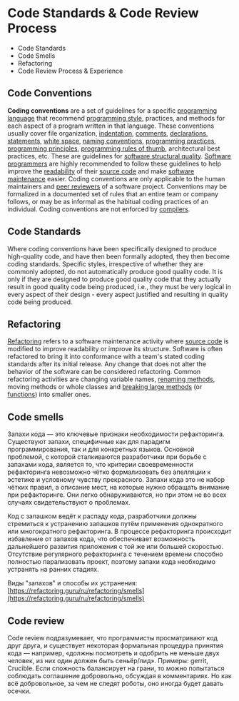 # Code Standards & Code Review Process

* Code Standards
* Code Smells
* Refactoring
* Code Review Process & Experience

## Code Conventions

**Coding conventions** are a set of guidelines for a specific [programming language](https://en.wikipedia.org/wiki/Programming_language) that recommend [programming style](https://en.wikipedia.org/wiki/Programming_style), practices, and methods for each aspect of a program written in that language. These conventions usually cover file organization, [indentation](https://en.wikipedia.org/wiki/Indent_style), [comments](https://en.wikipedia.org/wiki/Comment_%28computer_programming%29), [declarations](https://en.wikipedia.org/wiki/Declaration_%28computer_science%29), [statements](https://en.wikipedia.org/wiki/Statement_%28programming%29), [white space](https://en.wikipedia.org/wiki/Whitespace_%28computer_science%29), [naming conventions](https://en.wikipedia.org/wiki/Identifier_naming_convention), [programming practices](https://en.wikipedia.org/wiki/Best_Coding_Practices), [programming principles](https://en.wikipedia.org/wiki/Category:Programming_principles), [programming rules of thumb](https://en.wikipedia.org/wiki/Category:Programming_rules_of_thumb), architectural best practices, etc. These are guidelines for [software structural quality](https://en.wikipedia.org/wiki/Software_quality_model). [Software programmers](https://en.wikipedia.org/wiki/Programmer) are highly recommended to follow these guidelines to help improve the [readability](https://en.wikipedia.org/wiki/Readability) of their [source code](https://en.wikipedia.org/wiki/Source_code) and make [software maintenance](https://en.wikipedia.org/wiki/Software_maintenance) easier. Coding conventions are only applicable to the human maintainers and [peer reviewers](https://en.wikipedia.org/wiki/Peer_review) of a software project. Conventions may be formalized in a documented set of rules that an entire team or company follows, or may be as informal as the habitual coding practices of an individual. Coding conventions are not enforced by [compilers](https://en.wikipedia.org/wiki/Compiler).

## Code Standards

Where coding conventions have been specifically designed to produce high-quality code, and have then been formally adopted, they then become coding standards. Specific styles, irrespective of whether they are commonly adopted, do not automatically produce good quality code. It is only if they are designed to produce good quality code that they actually result in good quality code being produced, i.e., they must be very logical in every aspect of their design - every aspect justified and resulting in quality code being produced.  


## Refactoring

[Refactoring](https://en.wikipedia.org/wiki/Refactoring) refers to a software maintenance activity where [source code](https://en.wikipedia.org/wiki/Source_code) is modified to improve readability or improve its structure. Software is often refactored to bring it into conformance with a team's stated coding standards after its initial release. Any change that does not alter the behavior of the software can be considered refactoring. Common refactoring activities are changing variable names, [renaming methods](https://en.wikipedia.org/wiki/Rename_Method), moving methods or whole classes and [breaking large methods](https://en.wikipedia.org/wiki/Extract_Method) \(or [functions](https://en.wikipedia.org/wiki/Function_%28programming%29)\) into smaller ones.  


## Code smells

Запахи кода — это ключевые признаки необходимости рефакторинга. Существуют запахи, специфичные как для парадигм программирования, так и для конкретных языков. Основной проблемой, с которой сталкиваются разработчики при борьбе с запахами кода, является то, что критерии своевременности рефакторинга невозможно чётко формализовать без апелляции к эстетике и условному чувству прекрасного. Запахи кода это не набор чётких правил, а описание мест, на которые нужно обращать внимание при рефакторинге. Они легко обнаруживаются, но при этом не во всех случаях свидетельствуют о проблемах.

Код с запашком ведёт к распаду кода, разработчики должны стремиться к устранению запашков путём применения однократного или многократного рефакторинга. В процессе рефакторинга происходит избавление от запахов кода, что обеспечивает возможность дальнейшего развития приложения с той же или большей скоростью. Отсутствие регулярного рефакторинга с течением времени способно полностью парализовать проект, поэтому запахи кода необходимо устранять на ранних стадиях.

Виды "запахов" и способы их устранения: [https://refactoring.guru/ru/refactoring/smells](https://refactoring.guru/ru/refactoring/smells)

## Code review

Code review подразумевает, что программисты просматривают код друг друга, и существует некоторая формальная процедура принятия кода — например, «должны посмотреть и одобрить не меньше двух человек, из них один должен быть сеньёр/лид». Примеры: gerrit, Crucible. Если сложность балансирует на грани, то можно попытаться соблюдать соглашение добровольно, обсуждая в комментариях. Но как всё добровольное, за чем не следят роботы, оно иногда будет давать осечки.

